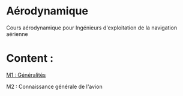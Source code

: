 # Aérodynamique
Cours aérodynamique pour Ingénieurs d'exploitation de la navigation aérienne
# Content :

[M1 : Généralités](xxx)

M2 : Connaissance générale de l'avion
